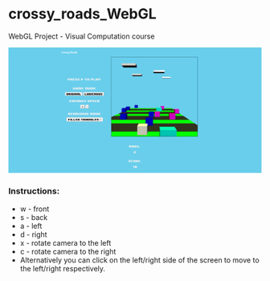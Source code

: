 # crossy_roads_WebGL
WebGL Project - Visual Computation course

<img src="img/game.png" width="800" > 

### Instructions:
* w - front
* s - back
* a - left
* d - right
* x - rotate camera to the left
* c - rotate camera to the right
* Alternatively you can click on the left/right side of the screen to move to the left/right respectively.
